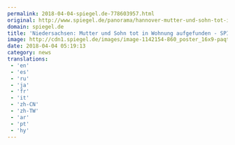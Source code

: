 ```yaml
---
permalink: 2018-04-04-spiegel.de-778603957.html
original: http://www.spiegel.de/panorama/hannover-mutter-und-sohn-tot-in-wohnung-aufgefunden-a-1201136.html#ref=rss
domain: spiegel.de
title: 'Niedersachsen: Mutter und Sohn tot in Wohnung aufgefunden - SPIEGEL ONLINE - Panorama'
image: http://cdn1.spiegel.de/images/image-1142154-860_poster_16x9-paqt-1142154.jpg
date: 2018-04-04 05:19:13
category: news
translations: 
 - 'en'
 - 'es'
 - 'ru'
 - 'ja'
 - 'fr'
 - 'it'
 - 'zh-CN'
 - 'zh-TW'
 - 'ar'
 - 'pt'
 - 'hy'
---
```


